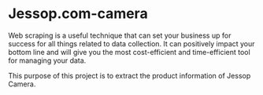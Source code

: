 # Jessop.com-camera

Web scraping is a useful technique that can set your business up for success for all things related to data collection. 
It can positively impact your bottom line and will give you the most cost-efficient and time-efficient tool for managing your data.

This purpose of this project is to extract the product information of Jessop Camera.
